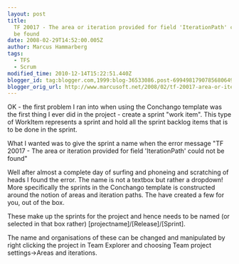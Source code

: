 ```yaml
---
layout: post
title:
  TF 20017 - The area or iteration provided for field 'IterationPath' could not
  be found
date: 2008-02-29T14:52:00.005Z
author: Marcus Hammarberg
tags:
  - TFS
  - Scrum
modified_time: 2010-12-14T15:22:51.440Z
blogger_id: tag:blogger.com,1999:blog-36533086.post-6994981790785680649
blogger_orig_url: http://www.marcusoft.net/2008/02/tf-20017-area-or-iteration-provided-for.html
---
```


OK - the first problem I ran into when using the Conchango template
was the first thing I ever did in the project - create a sprint "work
item". This type of WorkItem represents a sprint and hold all the sprint
backlog items that is to be done in the sprint.

What I wanted was to give the sprint a name when the error message "TF
20017 - The area or iteration provided for field 'IterationPath' could
not be found"

Well after almost a complete day of surfing and phoneing and scratching
of heads I found the error. The name is not a textbox but rather a
dropdown! More specifically the sprints in the Conchango template is
constructed around the notion of areas and iteration paths. The have
created a few for you, out of the box.

These make up the sprints for the project and hence needs to be named
(or selected in that box rather)
\[projectname\]/\[Release\]/\[Sprint\].

The name and organisations of these can be changed and manipulated by
right clicking the project in Team Explorer and choosing Team project
settings-\>Areas and iterations.
